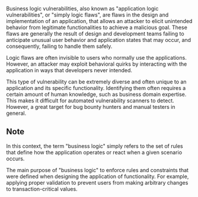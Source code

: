 Business logic vulnerabilities, also known as "application logic vulnerabilities", or "simply logic flaws", are flaws in the design and implementation of an application, that allows an attacker to elicit unintended behavior from legitimate functionalities to achieve a malicious goal. These flaws are generally the result of design and development teams failing to anticipate unusual user behavior and application states that may occur, and consequently, failing to handle them safely.

Logic flaws are often invisible to users who normally use the applications. However, an attacker may exploit behavioral quirks by interacting with the application in ways that developers never intended.

This type of vulnerability can be extremely diverse and often unique to an application and its specific functionality. Identifying them often requires a certain amount of human knowledge, such as business domain expertise. This makes it difficult for automated vulnerability scanners to detect. However, a great target for bug bounty hunters and manual testers in general.
## Note
In this context, the term "business logic" simply refers to the set of rules that define how the application operates or react when a given scenario occurs.

The main purpose of "business logic" to enforce rules and constraints that were defined when designing the application of functionality. For example, applying proper validation to prevent users from making arbitrary changes to transaction-critical values.